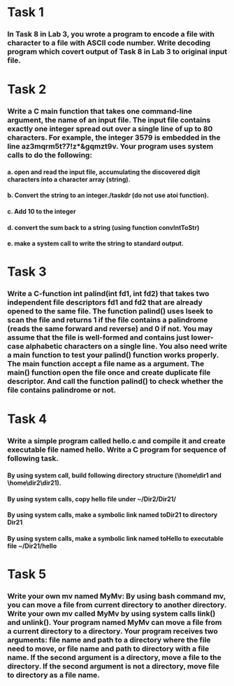 # Task 1
### In Task 8 in Lab 3, you wrote a program to encode a file with character to a file with ASCII code number. Write decoding program which covert output of Task 8 in Lab 3 to original input file.
# Task 2
### Write a C main function that takes one command-line argument, the name of an input file. The input file contains exactly one integer spread out over a single line of up to 80 characters. For example, the integer 3579 is embedded in the line az3mqrm5t?7!z*&gqmzt9v. Your program uses system calls to do the following:
#### a. open and read the input file, accumulating the discovered digit characters into a character array (string).
#### b. Convert the string to an integer./taskdr (do not use atoi function).
#### c. Add 10 to the integer
#### d. convert the sum back to a string (using function convIntToStr)
#### e. make a system call to write the string to standard output.
# Task 3
### Write a C-function int palind(int fd1, int fd2) that takes two independent file descriptors fd1 and fd2 that are already opened to the same file. The function palind() uses lseek to scan the file and returns 1 if the file contains a palindrome (reads the same forward and reverse) and 0 if not. You may assume that the file is well-formed and contains just lower-case alphabetic characters on a single line. You also need write a main function to test your palind() function works properly. The main function accept a file name as a argument. The main() function open the file once and create duplicate file descriptor. And call the function palind() to check whether the file contains palindrome or not.
# Task 4
### Write a simple program called hello.c and compile it and create executable file named hello. Write a C program for sequence of following task.
#### By using system call, build following directory structure (\home\dir1 and \home\dir2\dir21).
#### By using system calls, copy hello file under ~/Dir2/Dir21/
#### By using system calls, make a symbolic link named toDir21 to directory Dir21
#### By using system calls, make a symbolic link named toHello to executable file ~/Dir21/hello
# Task 5
### Write your own mv named MyMv: By using bash command mv, you can move a file from current directory to another directory. Write your own mv called MyMv by using system calls link() and unlink(). Your program named MyMv can move a file from a current directory to a directory. Your program receives two arguments: file name and path to a directory where the file need to move, or file name and path to directory with a file name. If the second argument is a directory, move a file to the directory. If the second argument is not a directory, move file to directory as a file name.
